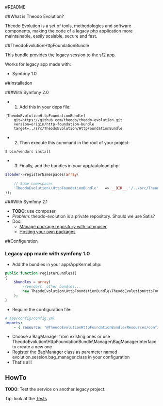#README


##What is Theodo Evolution?


Theodo Evolution is a set of tools, methodologies and software components, making the code of a legacy php application more maintainable, easily scalable, secure and fast.

##TheodoEvolutionHttpFoundationBundle

This bundle provides the legacy session to the sf2 app.

Works for legacy app made with:

* Symfony 1.0

##Installation

###With Symfony 2.0

* 1. Add this in your deps file:

```
[TheodoEvolutionHttpFoundationBundle]
    git=https://github.com/theodo/theodo-evolution.git
    version=origin/http-foundation-bundle
    target=../src/TheodoEvolution/HttpFoundationBundle
```

* 2. Then execute this command in the root of your project:

```
$ bin/vendors install
```

* 3. Finally, add the bundles in your app/autoload.php:

```php
$loader->registerNamespaces(array(
    
    // Some namespaces
    'TheodoEvolution\\HttpFoundationBundle'   => __DIR__.'/../src/TheodoEvolution/HttpFoundationBundle',
));
```

###With Symfony 2.1

* **TODO**: use composer.
* *Problem*: theodo-evolution is a private repository. Should we use Satis?
* Doc:
  * [Manage package repository with composer](http://getcomposer.org/doc/05-repositories.md#package-2)
  * [Hosting your own packages](http://getcomposer.org/doc/05-repositories.md#hosting-your-own)

##Configuration

### Legacy app made with symfony 1.0

* Add the bundles in your app/AppKernel.php:

```php
public function registerBundles()
{
    $bundles = array(
        //vendors, other bundles...
        new TheodoEvolution\HttpFoundationBundle\TheodoEvolutionHttpFoundationBundle(),
    );
}
```

* Require the configuration file:
```yaml
# app/config/config.yml
imports:
    - { resource: "@TheodoEvolutionHttpFoundationBundle/Resources/config/services/session.yml" }
```
* Choose a BagManager from existing ones or use TheodoEvolution\HttpFoundationBundle\Manager\BagManagerInterface to create a new one
* Register the BagManager class as parameter named evolution.session.bag_manager.class in your configuration
* That's all!

## HowTo

**TODO**: Test the service on another legacy project.

Tip: look at the [Tests](https://github.com/theodo/theodo-evolution/tree/http-foundation-bundle/Tests)
